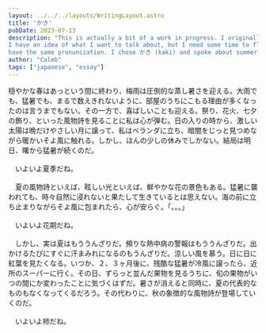 ```yaml
---
layout: ../../../layouts/WritingLayout.astro
title: 'かき'
pubDate: 2023-07-13
description: "This is actually a bit of a work in progress. I originally wrote it on the above date, but in the end, I didn't really like the second paragraph.
I have an idea of what I want to talk about, but I need some time to flesh it out. But either way, the theme of this piece was to creatively use words that
have the same pronunciation. I chose かき (kaki) and spoke about summer and the eventual transition to autumn, as by that time I was already totally sick of summer."
author: "Caleb"
tags: ["japanese", "essay"]
---
```


穏やかな春はあっという間に終わり、梅雨は圧倒的な蒸し暑さを迎える。大雨でも、猛暑でも、まるで数えきれないように、部屋のうちにこもる理由が多くなったのは言うまでもない。その一方で、喜ばしいことも迎える。祭り、花火、七夕の飾り、といった風物詩を見ることに私は心が弾む。日の入りの時から、激しい太陽は晩だけやさしい月に譲って、私はベランダに立ち、暗闇をじっと見つめながら暖かいそよ風に触れる。しかし、ほんの少しの休みでしかない。結局は明日、曙から猛暑が続くのだ。
<br><br>
　いよいよ夏季だね。
<br><br>
　夏の風物詩といえば、眩しい光といえば、鮮やかな花の景色もある。猛暑に襲われても、時々自然に浸れないと果たして生きているとは思えない。海の前に立ち止まりながらそよ風に包まれたら、心が安らぐ。「。。。」
<br><br>
　いよいよ花期だね。
<br><br>
　しかし、実は夏はもううんざりだ。頻りな熱中病の警報はもううんざりだ。出かけるたびにすぐに汗まみれになるのもうんざりだ。涼しい風を慕う。日に日に紅葉を見たくなる。いつか、２、３ヶ月後に、残酷な猛暑が冷風に譲ったら、近所のスーパーに行く。その日、ずらっと並んだ果物を見るうちに、旬の果物がいつの間にか変わったことに気づくはずだ。暑さが消えると同時に、夏の代表的なものもなくなってくるだろう。その代わりに、秋の象徴的な風物詩が登場していくのだ。
<br><br>
　いよいよ柿だね。
